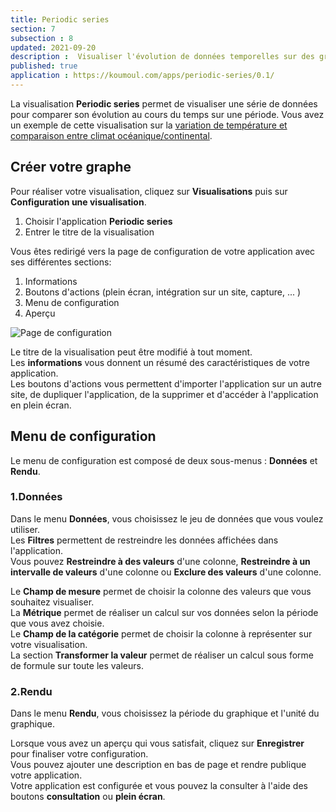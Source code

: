 ```yaml
---
title: Periodic series
section: 7
subsection : 8
updated: 2021-09-20
description :  Visualiser l'évolution de données temporelles sur des graphiques.
published: true
application : https://koumoul.com/apps/periodic-series/0.1/
---
```


La visualisation **Periodic series** permet de visualiser une série de données pour comparer son évolution au cours du temps sur une période. Vous avez un exemple de cette visualisation sur la [variation de température et comparaison entre climat océanique/continental](https://opendata.koumoul.com/reuses/variation-de-temperature-comparaison-climat-oceanique-et-continental).

## Créer votre graphe

Pour réaliser votre visualisation, cliquez sur **Visualisations** puis sur **Configuration une visualisation**.

1. Choisir l'application **Periodic series**
2. Entrer le titre de la visualisation

<p>
</p>

Vous êtes redirigé vers la page de configuration de votre application avec ses différentes sections:

1. Informations
2. Boutons d'actions (plein écran, intégration sur un site, capture, ... )
3. Menu de configuration
4. Aperçu

![Page de configuration](./images/user-guide-backoffice/periodic-config.jpg)

Le titre de la visualisation peut être modifié à tout moment.  
Les **informations** vous donnent un résumé des caractéristiques de votre application.  
Les boutons d'actions vous permettent d'importer l'application sur un autre site, de dupliquer l'application, de la supprimer et d'accéder à l'application en plein écran.

## Menu de configuration
Le menu de configuration est composé de deux sous-menus : **Données** et **Rendu**.

### 1.Données

Dans le menu **Données**, vous choisissez le jeu de données que vous voulez utiliser.  
Les **Filtres** permettent de restreindre les données affichées dans l'application.  
Vous pouvez **Restreindre à des valeurs** d'une colonne,  **Restreindre à un intervalle de valeurs** d'une colonne ou **Exclure des valeurs** d'une colonne.

Le **Champ de mesure** permet de choisir la colonne des valeurs que vous souhaitez visualiser.  
La **Métrique** permet de réaliser un calcul sur vos données selon la période que vous avez choisie.  
Le **Champ de la catégorie** permet de choisir la colonne à représenter sur votre visualisation.  
La section **Transformer la valeur** permet de réaliser un calcul sous forme de formule sur toute les valeurs.  

### 2.Rendu

Dans le menu **Rendu**, vous choisissez  la période du graphique et l'unité du graphique.

Lorsque vous avez un aperçu qui vous satisfait, cliquez sur **Enregistrer** pour finaliser votre configuration.  
Vous pouvez ajouter une description en bas de page et rendre publique votre application.  
Votre application est configurée et vous pouvez la consulter à l'aide des boutons **consultation** ou **plein écran**.
